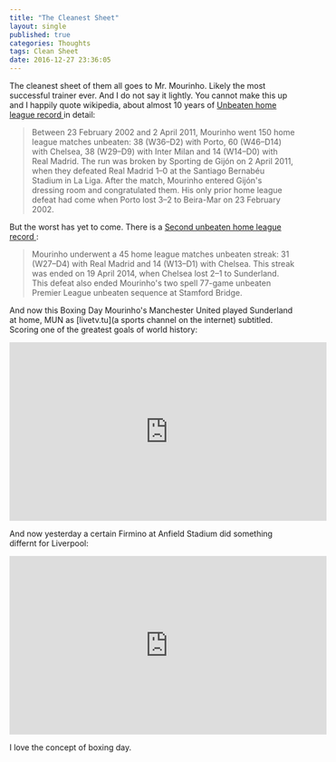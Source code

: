 ```yaml
---
title: "The Cleanest Sheet"
layout: single
published: true
categories: Thoughts
tags: Clean Sheet
date: 2016-12-27 23:36:05
---
```


The cleanest sheet of them all goes to Mr. Mourinho. Likely the
most successful trainer ever. And I do not say it lightly. You cannot make
this up and I happily quote wikipedia, about
almost 10 years of [Unbeaten home league record ](https://en.wikipedia.org/wiki/Jos%C3%A9_Mourinho#Unbeaten_home_league_record)
in detail:

> Between 23 February 2002 and 2 April 2011, Mourinho went 150 home
> league matches unbeaten: 38 (W36–D2) with Porto, 60 (W46–D14) with
> Chelsea, 38 (W29–D9) with Inter Milan and 14 (W14–D0) with Real
> Madrid. The run was broken by Sporting de Gijón on 2 April 2011,
> when they defeated Real Madrid 1–0 at the Santiago Bernabéu Stadium
> in La Liga. After the match, Mourinho entered Gijón's dressing room
> and congratulated them. His only prior home league defeat had come
> when Porto lost 3–2 to Beira-Mar on 23 February 2002.

But the worst has yet to come. There is a [Second unbeaten home league record
](https://en.wikipedia.org/wiki/Jos%C3%A9_Mourinho#Second_unbeaten_home_league_record):

>Mourinho underwent a 45 home league matches unbeaten streak: 31
>(W27–D4) with Real Madrid and 14 (W13–D1) with Chelsea. This streak
>was ended on 19 April 2014, when Chelsea lost 2–1 to Sunderland.
>This defeat also ended Mourinho's two spell 77-game unbeaten Premier
>League unbeaten sequence at Stamford Bridge.

And now this Boxing Day Mourinho's Manchester United played Sunderland
at home, MUN as [livetv.tu](a sports channel on the internet)
subtitled. Scoring one of the greatest goals of world history:

<iframe width="560" height="315" src="https://www.youtube.com/embed/-sd9_yNh36M?t=1m9s" frameborder="0" allowfullscreen></iframe>

And now yesterday a certain Firmino at Anfield Stadium did something
differnt for Liverpool:

<iframe width="560" height="315" src="https://www.youtube.com/embed/mUeZXG7vdJg?t=6m25s" frameborder="0" allowfullscreen></iframe>

I love the concept of boxing day.
